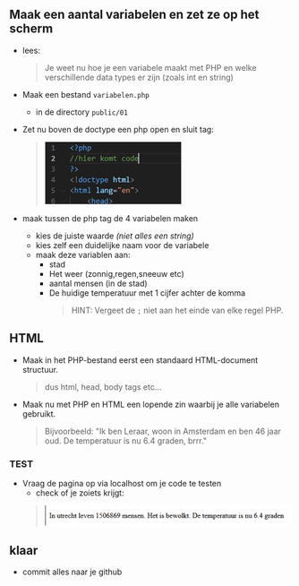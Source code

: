 ## Maak een aantal variabelen en zet ze op het scherm

- lees:
    > Je weet nu hoe je een variabele maakt met PHP en welke verschillende data types er zijn (zoals int en string)

- Maak een bestand `variabelen.php`
    - in de directory `public/01`

- Zet nu boven de doctype een php open en sluit tag:
    > ![](img/phptag.PNG)
- maak tussen de php tag de 4 variabelen maken
    - kies de juiste waarde *(niet alles een string)*
    - kies zelf een duidelijke naam voor de variabele
    - maak deze variablen aan:
        - stad
        - Het weer (zonnig,regen,sneeuw etc)
        - aantal mensen (in de stad)
        - De huidige temperatuur met 1 cijfer achter de komma
            > HINT:  Vergeet de `;` niet aan het einde van elke regel PHP.

## HTML

- Maak in het PHP-bestand eerst een standaard HTML-document structuur.
    > dus html, head, body tags etc...
- Maak nu met PHP en HTML een lopende zin waarbij je alle variabelen gebruikt. 
    > Bijvoorbeeld: "Ik ben Leraar, woon in Amsterdam en ben 46 jaar oud. De temperatuur is nu 6.4 graden, brrr."


### TEST

- Vraag de pagina op via localhost om je code te testen  
    - check of je zoiets krijgt:
    > ![](img/var.PNG)


## klaar
- commit alles naar je github

